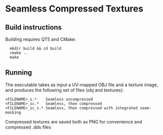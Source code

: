 # Seamless Compressed Textures

## Build instructions

Building requires QT5 and CMake:

```
  mkdir build && cd build
  cmake ..
  make
```

## Running

The executable takes as input a UV-mapped OBJ file and a texture image,
and produces the following set of files (obj and textures):

```
<FILENAME>_s.*    Seamless uncompressed
<FILENAME>_sc.*   Seamless, then compressed
<FILENAME>_sc_s.* Seamless, then compressed with integrated seam-masking
```

Compressed textures are saved both as PNG for convenience and compressed .dds files

